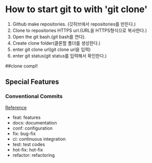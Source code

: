 # How to start git to with 'git clone'

1. Github make repositories. (깃허브에서 repositories를 만든다.)
2. Clone to repositories HTTPS url.(URL을 HTTPS형식으로 복사한다.)
3. Open the git bash.(git bash를 연다).
4. Create clone folder(클론할 폴더를 생성한다.)
5. enter git clone url(git clone url을 입력)
6. enter git status(git status를 입력해서 확인한다.)

##clone compl!

## Special Features

### Conventional Commits

[Reference](https://www.conventionalcommits.org/en/v1.0.0/)

- feat: features
- docs: documentation
- conf: configuration
- fix: bug-fix
- ci: continuous integration
- test: test codes
- hot-fix: hot-fix
- refactor: refactoring
